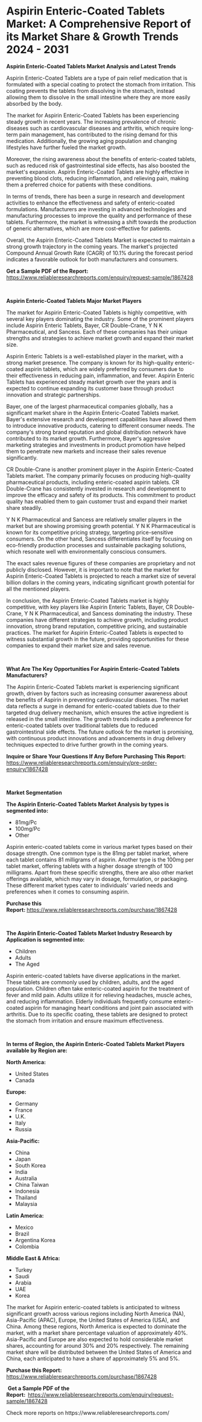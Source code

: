 <p><h1>Aspirin Enteric-Coated Tablets Market: A Comprehensive Report of its Market Share & Growth Trends 2024 - 2031</h1></p><p><strong>Aspirin Enteric-Coated Tablets Market Analysis and Latest Trends</strong></p>
<p><p>Aspirin Enteric-Coated Tablets are a type of pain relief medication that is formulated with a special coating to protect the stomach from irritation. This coating prevents the tablets from dissolving in the stomach, instead allowing them to dissolve in the small intestine where they are more easily absorbed by the body.</p><p>The market for Aspirin Enteric-Coated Tablets has been experiencing steady growth in recent years. The increasing prevalence of chronic diseases such as cardiovascular diseases and arthritis, which require long-term pain management, has contributed to the rising demand for this medication. Additionally, the growing aging population and changing lifestyles have further fueled the market growth.</p><p>Moreover, the rising awareness about the benefits of enteric-coated tablets, such as reduced risk of gastrointestinal side effects, has also boosted the market's expansion. Aspirin Enteric-Coated Tablets are highly effective in preventing blood clots, reducing inflammation, and relieving pain, making them a preferred choice for patients with these conditions.</p><p>In terms of trends, there has been a surge in research and development activities to enhance the effectiveness and safety of enteric-coated formulations. Manufacturers are investing in advanced technologies and manufacturing processes to improve the quality and performance of these tablets. Furthermore, the market is witnessing a shift towards the production of generic alternatives, which are more cost-effective for patients.</p><p>Overall, the Aspirin Enteric-Coated Tablets Market is expected to maintain a strong growth trajectory in the coming years. The market's projected Compound Annual Growth Rate (CAGR) of 10.1% during the forecast period indicates a favorable outlook for both manufacturers and consumers.</p></p>
<p><strong>Get a Sample PDF of the Report:&nbsp;</strong> <a href="https://www.reliableresearchreports.com/enquiry/request-sample/1867428">https://www.reliableresearchreports.com/enquiry/request-sample/1867428</a></p>
<p>&nbsp;</p>
<p><strong>Aspirin Enteric-Coated Tablets Major Market Players</strong></p>
<p><p>The market for Aspirin Enteric-Coated Tablets is highly competitive, with several key players dominating the industry. Some of the prominent players include Aspirin Enteric Tablets, Bayer, CR Double-Crane, Y N K Pharmaceutical, and Sancess. Each of these companies has their unique strengths and strategies to achieve market growth and expand their market size.</p><p>Aspirin Enteric Tablets is a well-established player in the market, with a strong market presence. The company is known for its high-quality enteric-coated aspirin tablets, which are widely preferred by consumers due to their effectiveness in reducing pain, inflammation, and fever. Aspirin Enteric Tablets has experienced steady market growth over the years and is expected to continue expanding its customer base through product innovation and strategic partnerships.</p><p>Bayer, one of the largest pharmaceutical companies globally, has a significant market share in the Aspirin Enteric-Coated Tablets market. Bayer's extensive research and development capabilities have allowed them to introduce innovative products, catering to different consumer needs. The company's strong brand reputation and global distribution network have contributed to its market growth. Furthermore, Bayer's aggressive marketing strategies and investments in product promotion have helped them to penetrate new markets and increase their sales revenue significantly.</p><p>CR Double-Crane is another prominent player in the Aspirin Enteric-Coated Tablets market. The company primarily focuses on producing high-quality pharmaceutical products, including enteric-coated aspirin tablets. CR Double-Crane has consistently invested in research and development to improve the efficacy and safety of its products. This commitment to product quality has enabled them to gain customer trust and expand their market share steadily.</p><p>Y N K Pharmaceutical and Sancess are relatively smaller players in the market but are showing promising growth potential. Y N K Pharmaceutical is known for its competitive pricing strategy, targeting price-sensitive consumers. On the other hand, Sancess differentiates itself by focusing on eco-friendly production processes and sustainable packaging solutions, which resonate well with environmentally conscious consumers.</p><p>The exact sales revenue figures of these companies are proprietary and not publicly disclosed. However, it is important to note that the market for Aspirin Enteric-Coated Tablets is projected to reach a market size of several billion dollars in the coming years, indicating significant growth potential for all the mentioned players.</p><p>In conclusion, the Aspirin Enteric-Coated Tablets market is highly competitive, with key players like Aspirin Enteric Tablets, Bayer, CR Double-Crane, Y N K Pharmaceutical, and Sancess dominating the industry. These companies have different strategies to achieve growth, including product innovation, strong brand reputation, competitive pricing, and sustainable practices. The market for Aspirin Enteric-Coated Tablets is expected to witness substantial growth in the future, providing opportunities for these companies to expand their market size and sales revenue.</p></p>
<p>&nbsp;</p>
<p><strong>What Are The Key Opportunities For Aspirin Enteric-Coated Tablets Manufacturers?</strong></p>
<p><p>The Aspirin Enteric-Coated Tablets market is experiencing significant growth, driven by factors such as increasing consumer awareness about the benefits of Aspirin in preventing cardiovascular diseases. The market data reflects a surge in demand for enteric-coated tablets due to their targeted drug delivery mechanism, which ensures the active ingredient is released in the small intestine. The growth trends indicate a preference for enteric-coated tablets over traditional tablets due to reduced gastrointestinal side effects. The future outlook for the market is promising, with continuous product innovations and advancements in drug delivery techniques expected to drive further growth in the coming years.</p></p>
<p><strong>Inquire or Share Your Questions If Any Before Purchasing This Report:</strong> <a href="https://www.reliableresearchreports.com/enquiry/pre-order-enquiry/1867428">https://www.reliableresearchreports.com/enquiry/pre-order-enquiry/1867428</a></p>
<p>&nbsp;</p>
<p><strong>Market Segmentation</strong></p>
<p><strong>The Aspirin Enteric-Coated Tablets Market Analysis by types is segmented into:</strong></p>
<p><ul><li>81mg/Pc</li><li>100mg/Pc</li><li>Other</li></ul></p>
<p><p>Aspirin enteric-coated tablets come in various market types based on their dosage strength. One common type is the 81mg per tablet market, where each tablet contains 81 milligrams of aspirin. Another type is the 100mg per tablet market, offering tablets with a higher dosage strength of 100 milligrams. Apart from these specific strengths, there are also other market offerings available, which may vary in dosage, formulation, or packaging. These different market types cater to individuals' varied needs and preferences when it comes to consuming aspirin.</p></p>
<p><strong>Purchase this Report:&nbsp;</strong><a href="https://www.reliableresearchreports.com/purchase/1867428">https://www.reliableresearchreports.com/purchase/1867428</a></p>
<p>&nbsp;</p>
<p><strong>The Aspirin Enteric-Coated Tablets Market Industry Research by Application is segmented into:</strong></p>
<p><ul><li>Children</li><li>Adults</li><li>The Aged</li></ul></p>
<p><p>Aspirin enteric-coated tablets have diverse applications in the market. These tablets are commonly used by children, adults, and the aged population. Children often take enteric-coated aspirin for the treatment of fever and mild pain. Adults utilize it for relieving headaches, muscle aches, and reducing inflammation. Elderly individuals frequently consume enteric-coated aspirin for managing heart conditions and joint pain associated with arthritis. Due to its specific coating, these tablets are designed to protect the stomach from irritation and ensure maximum effectiveness.</p></p>
<p>&nbsp;</p>
<p><strong>In terms of Region, the Aspirin Enteric-Coated Tablets Market Players available by Region are:</strong></p>
<p>
    <p> <strong> North America: </strong>
        <ul>
            <li>United States</li>
            <li>Canada</li>
        </ul>
        </p> 
    <p> <strong> Europe: </strong>
        <ul>
            <li>Germany</li>
            <li>France</li>
            <li>U.K.</li>
            <li>Italy</li>
            <li>Russia</li>
        </ul>
        </p> 
    <p> <strong> Asia-Pacific: </strong>
        <ul>
            <li>China</li>
            <li>Japan</li>
            <li>South Korea</li>
            <li>India</li>
            <li>Australia</li>
            <li>China Taiwan</li>
            <li>Indonesia</li>
            <li>Thailand</li>
            <li>Malaysia</li>
        </ul>
        </p> 
    <p> <strong> Latin America: </strong>
        <ul>
            <li>Mexico</li>
            <li>Brazil</li>
            <li>Argentina Korea</li>
            <li>Colombia</li>
        </ul>
        </p> 
    <p> <strong> Middle East & Africa: </strong>
        <ul>
            <li>Turkey</li>
            <li>Saudi</li>
            <li>Arabia</li>
            <li>UAE</li>
            <li>Korea</li>
        </ul>
    </p>
    </p>
<p><p>The market for Aspirin enteric-coated tablets is anticipated to witness significant growth across various regions including North America (NA), Asia-Pacific (APAC), Europe, the United States of America (USA), and China. Among these regions, North America is expected to dominate the market, with a market share percentage valuation of approximately 40%. Asia-Pacific and Europe are also expected to hold considerable market shares, accounting for around 30% and 20% respectively. The remaining market share will be distributed between the United States of America and China, each anticipated to have a share of approximately 5% and 5%.</p></p>
<p><strong>Purchase this Report: </strong><a href="https://www.reliableresearchreports.com/purchase/1867428">https://www.reliableresearchreports.com/purchase/1867428</a></p>
<p>&nbsp;<strong>Get a Sample PDF of the Report:&nbsp;&nbsp;</strong><a href="https://www.reliableresearchreports.com/enquiry/request-sample/1867428">https://www.reliableresearchreports.com/enquiry/request-sample/1867428</a></p>
<p><strong></strong></p>
<p>Check more reports on https://www.reliableresearchreports.com/</p>